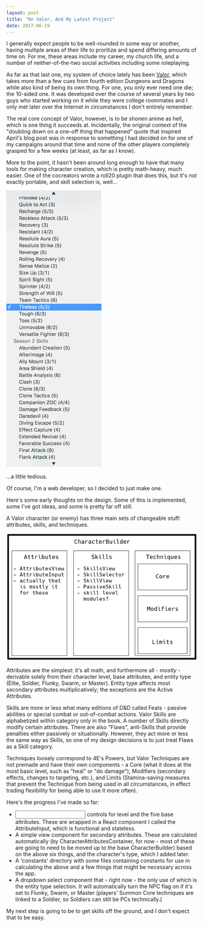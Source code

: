 ```yaml
---
layout: post
title: "On Valor, And My Latest Project"
date: 2017-06-19
---
```


I generally expect people to be well-rounded in some way or another, having multiple areas of their life to proritize and spend differing amounts of time on. For me, these areas include my career, my church life, and a number of neither-of-the-two social activities including some roleplaying.

As far as that last one, my system of choice lately has been [Valor](), which takes more than a few cues from fourth edition Dungeons and Dragons while also kind of being its own thing. For one, you only ever need one die; the 10-sided one. It was developed over the course of several years by two guys who started working on it while they were college roommates and I only met later over the Internet in circumstances I don't entirely remember.

The real core concept of Valor, however, is to be shonen anime as hell, which is one thing it succeeds at. Incidentally, the original context of the "doubling down on a one-off thing that happened" quote that inspired April's blog post was in response to something I had decided on for one of my campaigns around that time and none of the other players completely grasped for a few weeks (at least, as far as I know).

More to the point, it hasn't been around long enough to have that many tools for making character creation, which is pretty math-heavy, much easier. One of the cocreators wrote a roll20 plugin that does this, but it's not exactly portable, and skill selection is, well...

![Holy <option>s, Batman! This <select> is going off the page!](./_assets/hownottouseselect.png)

...a little tedious.

Of course, I'm a web developer, so I decided to just make one.

Here's some early thoughts on the design. Some of this is implemented, some I've got ideas, and some is pretty far off still.

A Valor character (or enemy) has three main sets of changeable stuff: attributes, skills, and techniques.

![A simple diagram with the components of a character](./assets/characterflowchart1.png)

Attributes are the simplest: it's all math, and furthermore all - _mostly_ - derivable solely from their character level, base attributes, and entity type (Elite, Soldier, Flunky, Swarm, or Master). Entity type affects most secondary attributes multiplicatively; the exceptions are the Active Attributes.

Skills are more or less what many editions of D&D called Feats - passive abilities or special combat or out-of-combat actions. Valor Skills are alphabetized within category only in the book. A number of Skills directly modify certain attributes. There are also "Flaws", anti-Skills that provide penalties either passively or situationally. However, they act more or less the same way as Skills, so one of my design decisions is to just treat Flaws as a Skill category.

Techniques loosely correspond to 4E's Powers, but Valor Techniques are not premade and have their own components - a Core (what it does at the most basic level, such as "heal" or "do damage"), Modifiers (secondary effects, changes to targeting, etc.), and Limits (Stamina-saving measures that prevent the Technique from being used in all circumstances, in effect trading flexibility for being able to use it more often).

Here's the progress I've made so far:
 - <input> controls for level and the five base attributes. These are wrapped in a React component I called the AttributeInput, which is functional and stateless.
 - A simple view component for secondary attributes. These are calculated automatically (by CharacterAttributesContainer, for now - most of these are going to need to be moved up to the base CharacterBuilder) based on the above six things, and the character's type, which I added later.
 - A 'constants' directory with some files containing constants for use in calculating the above and a few things that might be necessary across the app.
 - A dropdown select component that - right now - the only use of which is the entity type selection. It will automatically turn the NPC flag on if it's set to Flunky, Swarm, or Master (players' Summon Core techniques are linked to a Soldier, so Soldiers can still be PCs technically.)

My next step is going to be to get skills off the ground, and I don't expect that to be easy.
